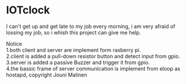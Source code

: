 # IOTclock
I can't get up and get late to my job every morning, i am very afraid of lossing my job, so i whish this project can give me help. 

Notice  
1.both client and server are implement form rasberry pi.  
2.client is added a pull-down resistor button and detect input from gpio.  
3.server is added a passive Buzzer and trigger it from gpio.  
4.the bassic frame of server communication is implement from eloop as hostapd, copyright Jouni Malinen  

